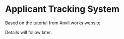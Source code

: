 # Applicant Tracking System

Based on the tutorial from Anvil.works website.

Details will follow later.
